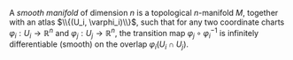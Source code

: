 A *smooth manifold* of dimension $n$ is a topological $n$-manifold $M$, together with an atlas $\\{(U_i, \varphi_i)\\}$, such that for any two coordinate charts $\varphi_i: U_i \to \mathbb{R}^n$ and $\varphi_j: U_j \to \mathbb{R}^n$, the transition map $\varphi_j \circ \varphi_i^{-1}$ is infinitely differentiable (smooth) on the overlap $\varphi_i(U_i \cap U_j)$.
